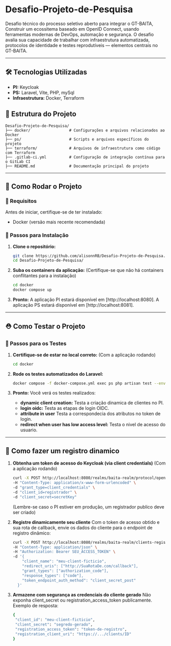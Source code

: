 # Desafio-Projeto-de-Pesquisa
Desafio técnico do processo seletivo aberto para integrar o GT-BAITA, Construir um ecossitema baseado em OpenID Connect, usando ferramentas modernas de DevOps, automação e segurança. O desafio avalia sua capacidade de trabalhar com infraestrutura automatizada, protocolos de identidade e testes reprodutíveis — elementos centrais no GT-BAITA.

---

## 🛠️ Tecnologias Utilizadas

- **PI:** Keycloak
- **PS:** Laravel, Vite, PHP, mySql
- **Infraestrutura:** Docker, Terraform

## 📂 Estrutura do Projeto

```
Desafio-Projeto-de-Pesquisa/
├── docker/                 # Configurações e arquivos relacionados ao Docker
├── ps/                     # Scripts e arquivos específicos do projeto
├── terraform/              # Arquivos de infraestrutura como código com Terraform
├── .gitlab-ci.yml          # Configuração de integração contínua para o GitLab CI
├── README.md               # Documentação principal do projeto
```

---

## 🚀 Como Rodar o Projeto

### 📌 Requisitos

Antes de iniciar, certifique-se de ter instalado:
- Docker (versão mais recente recomendada)

### 📜 Passos para Instalação

1. **Clone o repositório:**
   ```bash
   git clone https://github.com/alisonnRB/Desafio-Projeto-de-Pesquisa.git
   cd Desafio-Projeto-de-Pesquisa/
   ```

2. **Suba os containers da aplicação:**
   (Certifique-se que não há containers conflitantes para a instalação)
   ```bash
   cd docker
   docker compose up
   ```

3. **Pronto:**
   A aplicação PI estará disponível em [http://localhost:8080].
   A aplicação PS estará disponível em [http://localhost:8081].

---

## ⛑️ Como Testar o Projeto

### 🔧 Passos para os Testes

1. **Certifique-se de estar no local correto:**
   (Com a aplicação rodando)
   ```bash
   cd docker
   ```

2. **Rode os testes automatizados do Laravel:**
   ```bash
   docker compose -f docker-compose.yml exec ps php artisan test --env=testing
   ```

3. **Pronto:**
   Você verá os testes realizados:
   - **dynamic client creation:** Testa a criação dinamica de clientes no PI.
   - **login oidc:** Testa as etapas de login OIDC.
   - **attribute in user** Testa a correspondecia dos atributos no token de login.
   - **redirect when user has low access level:** Testa o nivel de acesso do usuario.

---

## 🚀 Como fazer um registro dinamico

1. **Obtenha um token de acesso do Keycloak (via client credentials)**
   (Com a aplicação rodando)
   ```bash
   curl -X POST http://localhost:8080/realms/baita-realm/protocol/openid-connect/token \
   -H "Content-Type: application/x-www-form-urlencoded" \
   -d "grant_type=client_credentials" \
   -d "client_id=registrador" \
   -d "client_secret=secretKey"
   ```
   (Lembre-se caso o PI estiver em produção, um registrador publico deve ser criado)
   
2. **Registre dinamicamente seu cliente**
   Com o token de acesso obtido e sua rota de callback, envie os dados do cliente para o endpoint de registro dinâmico:

   ```bash
   curl -X POST http://localhost:8080/realms/baita-realm/clients-registrations/openid-connect \
   -H "Content-Type: application/json" \
   -H "Authorization: Bearer SEU_ACCESS_TOKEN" \
   -d '{
       "client_name": "meu-client-ficticio",
       "redirect_uris": ["http://SuaRotaDe.com/callback"],
       "grant_types": ["authorization_code"],
       "response_types": ["code"],
       "token_endpoint_auth_method": "client_secret_post"
     }'
   ```

2. **Armazene com segurança as credenciais do cliente gerado**
   Não exponha client_secret ou registration_access_token publicamente.
   Exemplo de resposta:
   ```bash
   {
    "client_id": "meu-client-ficticio",
    "client_secret": "segredo-gerado",
    "registration_access_token": "token-de-registro",
    "registration_client_uri": "https://.../clients/ID"
   }
   ```
